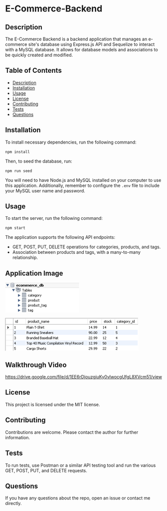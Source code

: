 # E-Commerce-Backend

## Description

The E-Commerce Backend is a backend application that manages an e-commerce site's database using Express.js API and Sequelize to interact with a MySQL database. It allows for database models and associations to be quickly created and modified.

## Table of Contents

- [Description](#description)
- [Installation](#installation)
- [Usage](#usage)
- [License](#license)
- [Contributing](#contributing)
- [Tests](#tests)
- [Questions](#questions)


## Installation

To install necessary dependencies, run the following command:

```shell
npm install
```

Then, to seed the database, run:

```shell
npm run seed
```

You will need to have Node.js and MySQL installed on your computer to use this application. Additionally, remember to configure the `.env` file to include your MySQL user name and password.

## Usage

To start the server, run the following command:

```shell
npm start
```

The application supports the following API endpoints:

- GET, POST, PUT, DELETE operations for categories, products, and tags.
- Association between products and tags, with a many-to-many relationship.


## Application Image

![alt Image of the application](https://github.com/mmoghal/E-Commerce-Backend/blob/main/ec1.png)

![alt Image of the application](https://github.com/mmoghal/E-Commerce-Backend/blob/main/ec2.png)



## Walkthrough Video

https://drive.google.com/file/d/1EE6rDjouzgjuKy0vlwocgUfgL8XVcm51/view


## License

This project is licensed under the MIT license.

## Contributing

Contributions are welcome. Please contact the author for further information.

## Tests

To run tests, use Postman or a similar API testing tool and run the various GET, POST, PUT, and DELETE requests.

## Questions

If you have any questions about the repo, open an issue or contact me directly.
